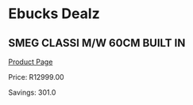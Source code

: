 
# Ebucks Dealz
## SMEG CLASSI M/W 60CM BUILT IN
[Product Page](https://www.ebucks.com/web/shop/productSelected.do?prodId=1031698735&catId=704989856)

Price: R12999.00

Savings: 301.0


	